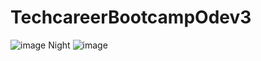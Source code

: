 # TechcareerBootcampOdev3

![image](https://user-images.githubusercontent.com/99415208/229382594-b37f5aca-7fde-45b3-9c98-429899679a71.png)
Night
![image](https://user-images.githubusercontent.com/99415208/229382625-730e6ec4-dbe8-4f87-8289-64a4bf896fea.png)

